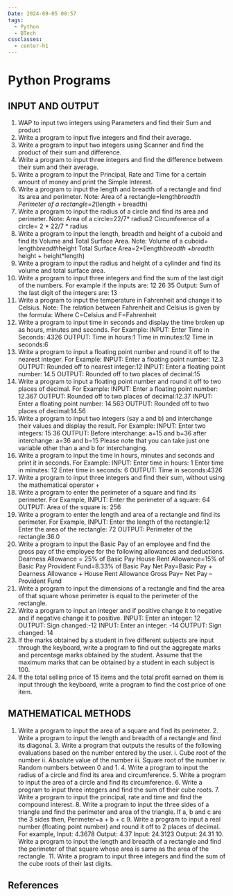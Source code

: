 ```yaml
---
Date: 2024-09-05 00:57
tags:
  - Python
  - BTech
cssclasses:
  - center-h1
---
```

# Python Programs
## INPUT AND OUTPUT

1. WAP to input two integers using Parameters and find their Sum and product
2. Write a program to input five integers and find their average. 
3. Write a program to input two integers using Scanner and find the product of their sum and difference. 
4. Write a program to input three integers and find the difference between their sum and their average. 
5. Write a program to input the Principal, Rate and Time for a certain amount of money and print the Simple Interest. 
6. Write a program to input the length and breadth of a rectangle and find its area and perimeter. Note: Area of a rectangle=length*breadth Perimeter of a rectangle=2*(length + breadth) 
7. Write a program to input the radius of a circle and find its area and perimeter. Note: Area of a circle=22/7* radius2 Circumference of a circle= 2 * 22/7 * radius 
8. Write a program to input the length, breadth and height of a cuboid and find its Volume and Total Surface Area. Note: Volume of a cuboid= length*breadth*height Total Surface Area=2*(length*breadth +breadth* height + height*length) 
9. Write a program to input the radius and height of a cylinder and find its volume and total surface area. 
10. Write a program to input three integers and find the sum of the last digit of the numbers. For example if the inputs are: 12 26 35 Output: Sum of the last digit of the integers are: 13 
11. Write a program to input the temperature in Fahrenheit and change it to Celsius. Note: The relation between Fahrenheit and Celsius is given by the formula: Where C=Celsius and F=Fahrenheit 
12. Write a program to input time in seconds and display the time broken up as hours, minutes and seconds. For Example: INPUT: Enter Time in Seconds: 4326 OUTPUT: Time in hours:1 Time in minutes:12 Time in seconds:6 
13. Write a program to input a floating point number and round it off to the nearest integer. For Example: INPUT: Enter a floating point number: 12.3 OUTPUT: Rounded off to nearest integer:12 INPUT: Enter a floating point number: 14.5 OUTPUT: Rounded off to two places of decimal:15 
14. Write a program to input a floating point number and round it off to two places of decimal. For Example: INPUT: Enter a floating point number: 12.367 OUTPUT: Rounded off to two places of decimal:12.37 INPUT: Enter a floating point number: 14.563 OUTPUT: Rounded off to two places of decimal:14.56 
15. Write a program to input two integers (say a and b) and interchange their values and display the result. For Example: INPUT: Enter two integers: 15 36 OUTPUT: Before interchange: a=15 and b=36 after interchange: a=36 and b=15 Please note that you can take just one variable other than a and b for interchanging. 
16. Write a program to input the time in hours, minutes and seconds and print it in seconds. For Example: INPUT: Enter time in hours: 1 Enter time in minutes: 12 Enter time in seconds: 6 OUTPUT: Time in seconds:4326 
17. Write a program to input three integers and find their sum, without using the mathematical operator + 
18. Write a program to enter the perimeter of a square and find its perimeter. For Example, INPUT: Enter the perimeter of a square: 64 OUTPUT: Area of the square is: 256 
19. Write a program to enter the length and area of a rectangle and find its perimeter. For Example, INPUT: Enter the length of the rectangle:12 Enter the area of the rectangle: 72 OUTPUT: Perimeter of the rectangle:36.0 
20. Write a program to input the Basic Pay of an employee and find the gross pay of the employee for the following allowances and deductions. Dearness Allowance = 25% of Basic Pay House Rent Allowance=15% of Basic Pay Provident Fund=8.33% of Basic Pay Net Pay=Basic Pay + Dearness Allowance + House Rent Allowance Gross Pay= Net Pay – Provident Fund 
21. Write a program to input the dimensions of a rectangle and find the area of that square whose perimeter is equal to the perimeter of the rectangle. 
22. Write a program to input an integer and if positive change it to negative and if negative change it to positive. INPUT: Enter an integer: 12 OUTPUT: Sign changed:-12 INPUT: Enter an integer: -14 OUTPUT: Sign changed: 14 
23. If the marks obtained by a student in five different subjects are input through the keyboard, write a program to find out the aggregate marks and percentage marks obtained by the student. Assume that the maximum marks that can be obtained by a student in each subject is 100. 
24. If the total selling price of 15 items and the total profit earned on them is input through the keyboard, write a program to find the cost price of one item. 
## MATHEMATICAL METHODS 
1. Write a program to input the area of a square and find its perimeter. 2. Write a program to input the length and breadth of a rectangle and find its diagonal. 3. Write a program that outputs the results of the following evaluations based on the number entered by the user. i. Cube root of the number ii. Absolute value of the number iii. Square root of the number iv. Random numbers between 0 and 1. 4. Write a program to input the radius of a circle and find its area and circumference. 5. Write a program to input the area of a circle and find its circumference. 6. Write a program to input three integers and find the sum of their cube roots. 7. Write a program to input the principal, rate and time and find the compound interest. 8. Write a program to input the three sides of a triangle and find the perimeter and area of the triangle. If a, b and c are the 3 sides then, Perimeter=a + b + c 9. Write a program to input a real number (floating point number) and round it off to 2 places of decimal. For example, Input: 4.3678 Output: 4.37 Input: 24.3123 Output: 24.31 10. Write a program to input the length and breadth of a rectangle and find the perimeter of that square whose area is same as the area of the rectangle. 11. Write a program to input three integers and find the sum of the cube roots of their last digits.



## References